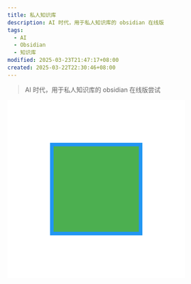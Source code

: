 ```yaml
---
title: 私人知识库
description: AI 时代，用于私人知识库的 obsidian 在线版
tags:
  - AI
  - Obsidian
  - 知识库
modified: 2025-03-23T21:47:17+08:00
created: 2025-03-22T22:30:46+08:00
---
```



> AI 时代，用于私人知识库的 obsidian 在线版尝试
  

![动态SVG演示](./assets/demo.svg)

  

